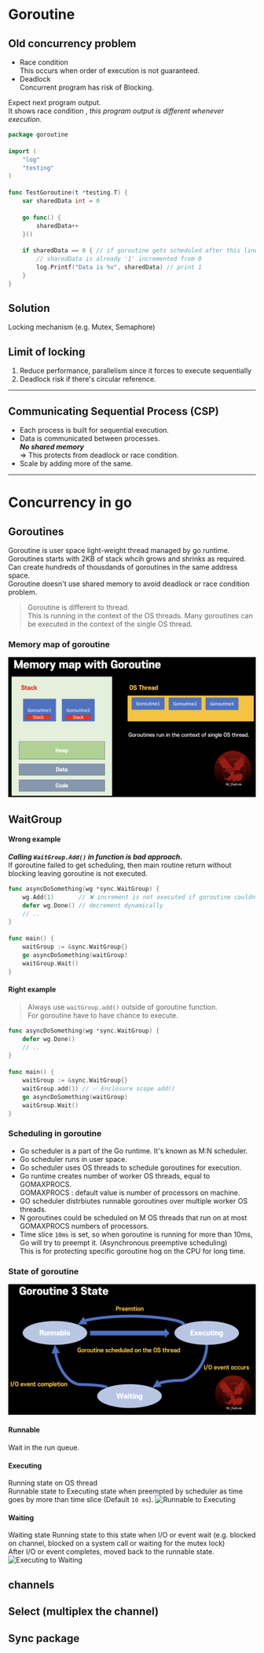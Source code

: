 

# Goroutine

## Old concurrency problem
- Race condition \
  This occurs when order of execution is not guaranteed.
- Deadlock \
  Concurrent program has risk of Blocking.


Expect next program output. \
It shows race condition , _this program output is different whenever execution._
```go
package goroutine

import (
	"log"
	"testing"
)

func TestGoroutine(t *testing.T) {
	var sharedData int = 0

	go func() {
		sharedData++
	}()

	if sharedData == 0 { // if goroutine gets scheduled after this line
		// sharedData is already '1' incremented from 0
		log.Printf("Data is %v", sharedData) // print 1
	}
}
```

## Solution
Locking mechanism (e.g. Mutex, Semaphore) 

## Limit of locking
1. Reduce performance, parallelism since it forces to execute sequentially
2. Deadlock risk if there's circular reference.

---

## Communicating Sequential Process (CSP)
- Each process is built for sequential execution.
- Data is communicated between processes. \
**_No shared memory_** \
=> This protects from deadlock or race condition.
- Scale by adding more of the same.

---


# Concurrency in go
## Goroutines
Goroutine is user space light-weight thread managed by go runtime. \
Goroutines starts with 2KB of stack whcih grows and shrinks as required. \
Can create hundreds of thousdands of goroutines in the same address space. \
Goroutine doesn't use shared memory to avoid deadlock or race condition problem.

> Goroutine is different to thread. \
> This is running in the context of the OS threads.
> Many goroutines can be executed in the context of the single OS thread.

### Memory map of goroutine
![goroutine memory map](assets/memeorymap_in_goroutine.png)

## WaitGroup
#### Wrong example
**_Calling `WaitGroup.Add()` in function is bad approach._** \
If goroutine failed to get scheduling, then main routine return without blocking leaving goroutine is not executed.

```go
func asyncDoSomething(wg *sync.WaitGroup) {
	wg.Add(1)       // ❌ increment is not executed if goroutine couldn't have the chance to be executed.
	defer wg.Done() // decrement dynamically
    // ..
}

func main() {
  	waitGroup := &sync.WaitGroup{}
    go asyncDoSomething(waitGroup)
    waitGroup.Wait()
}
```

#### Right example
> Always use `waitGroup.add()` outside of goroutine function. \
For goroutine have to have chance to execute.

```go
func asyncDoSomething(wg *sync.WaitGroup) {
	defer wg.Done()
    // ..
}

func main() {
  	waitGroup := &sync.WaitGroup{}
    waitGroup.add(1) // ✅ Enclosure scope add()
    go asyncDoSomething(waitGroup)
    waitGroup.Wait()
}
```

### Scheduling in goroutine
- Go scheduler is a part of the Go runtime. It's known as M:N scheduler.
- Go scheduler runs in user space.
- Go scheduler uses OS threads to schedule goroutines for execution.
- Go runtime creates number of worker OS threads, equal to GOMAXPROCS. \
GOMAXPROCS : default value is number of processors on machine.
- GO scheduler distrbiutes runnable goroutines over multiple worker OS threads.
- N goroutines could be scheduled on M OS threads that run on at most GOMAXPROCS numbers of processors.
- Time slice `10ms` is set, so when goroutine is running for more than 10ms, Go will try to preempt it. (Asynchronous preemptive scheduling) \
This is for protecting specific goroutine hog on the CPU for long time.

### State of goroutine
![Goroutine state](assets/goroutine_state.png)

#### Runnable
Wait in the run queue.

#### Executing
Running state on OS thread \
Runnable state to Executing state when preempted by scheduler as time goes by more than time slice (Default `10 ms`).
![Runnable to Executing](assets/Goroutine_State.gif)

#### Waiting
Waiting state
Running state to this state when I/O or event wait (e.g. blocked on channel, blocked on a system call or waiting for the mutex lock) \
After I/O or event completes, moved back to the runnable state.
![Executing to Waiting](assets/Goroutine_Executing_Waiting.gif)

## channels
## Select (multiplex the channel)
## Sync package



